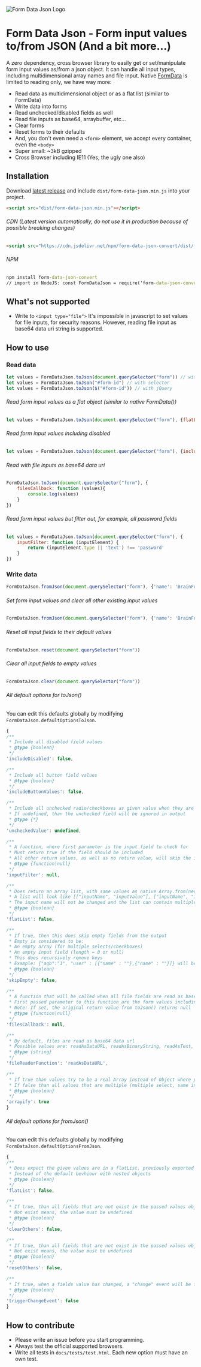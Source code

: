 ![Form Data Json Logo](https://brainfoolong.github.io/form-data-json/img/logo-readme-github.png)

# Form Data Json - Form input values to/from JSON (And a bit more...)
A zero dependency, cross browser library to easily get or set/manipulate form input values as/from a json object. It can handle all input types, including multidimensional array names and file input. Native [FormData](https://developer.mozilla.org/docs/Web/API/FormData) is limited to reading only, we have way more: 
* Read data as multidimensional object or as a flat list (similar to FormData)
* Write data into forms
* Read unchecked/disabled fields as well
* Read file inputs as base64, arraybuffer, etc...
* Clear forms
* Reset forms to their defaults
* And, you don't even need a `<form>` element, we accept every container, even the `<body>`
* Super small: ~3kB gzipped
* Cross Browser including IE11 (Yes, the ugly one also)

## Installation
Download [latest release](https://github.com/brainfoolong/form-data-json/releases/latest) and include `dist/form-data-json.min.js` into your project.
```html
<script src="dist/form-data-json.min.js"></script>
```
###### CDN (Latest version automatically, do not use it in production because of possible breaking changes)
```html
<script src="https://cdn.jsdelivr.net/npm/form-data-json-convert/dist/form-data-json.min.js"></script>
```
###### NPM
```cmd
npm install form-data-json-convert
// import in NodeJS: const FormDataJson = require('form-data-json-convert')
```
## What's not supported
* Write to `<input type="file">` It's impossible in javascript to set values for file inputs, for security reasons. However, reading file input as base64 data uri string is supported.

## How to use
### Read data
```javascript
let values = FormDataJson.toJson(document.querySelector("form")) // with native element
let values = FormDataJson.toJson("#form-id") // with selector
let values = FormDataJson.toJson($("#form-id")) // with jQuery
``` 
###### Read form input values as a flat object (similar to native FormData())
```javascript
let values = FormDataJson.toJson(document.querySelector("form"), {flatList: true})
``` 
###### Read form input values including disabled
```javascript
let values = FormDataJson.toJson(document.querySelector("form"), {includeDisabled: true})
```
###### Read with file inputs as base64 data uri
```javascript
FormDataJson.toJson(document.querySelector("form"), {
    filesCallback: function (values){
        console.log(values)
    }
})
```
###### Read form input values but filter out, for example,  all password fields
```javascript
let values = FormDataJson.toJson(document.querySelector("form"), { 
    inputFilter: function (inputElement) { 
        return (inputElement.type || 'text') !== 'password'
    } 
})
``` 

### Write data
```javascript
FormDataJson.fromJson(document.querySelector("form"), {'name': 'BrainFooLong'})
```

###### Set form input values and clear all other existing input values
```javascript
FormDataJson.fromJson(document.querySelector("form"), {'name': 'BrainFooLong'}, { clearOthers: true })
```

###### Reset all input fields to their default values
```javascript
FormDataJson.reset(document.querySelector("form"))
```

###### Clear all input fields to empty values
```javascript
FormDataJson.clear(document.querySelector("form"))
```

###### All default options for toJson()
You can edit this defaults globally by modifying `FormDataJson.defaultOptionsToJson`.
```javascript defaultOptionsToJson
{
/**
 * Include all disabled field values
 * @type {boolean}
 */
'includeDisabled': false,

/**
 * Include all button field values
 * @type {boolean}
 */
'includeButtonValues': false,

/**
 * Include all unchecked radio/checkboxes as given value when they are unchecked
 * If undefined, than the unchecked field will be ignored in output
 * @type {*}
 */
'uncheckedValue': undefined,

/**
 * A function, where first parameter is the input field to check for
 * Must return true if the field should be included
 * All other return values, as well as no return value, will skip the input field in the progress
 * @type {function|null}
 */
'inputFilter': null,

/**
 * Does return an array list, with same values as native Array.from(new FormData(form))
 * A list will look like [["inputName", "inputValue"], ["inputName", "inputValue"]]
 * The input name will not be changed and the list can contain multiple equal names
 * @type {boolean}
 */
'flatList': false,

/**
 * If true, then this does skip empty fields from the output
 * Empty is considered to be:
 * An empty array (for multiple selects/checkboxes)
 * An empty input field (length = 0 or null)
 * This does recursively remove keys
 * Example: {"agb":"1", "user" : [{"name" : ""},{"name" : ""}]} will be {"agb":"1"}
 * @type {boolean}
 */
'skipEmpty': false,

/**
 * A function that will be called when all file fields are read as base64 data uri
 * First passed parameter to this function are the form values including all file data
 * Note: If set, the original return value from toJson() returns null
 * @type {function|null}
 */
'filesCallback': null,

/**
 * By default, files are read as base64 data url
 * Possible values are: readAsDataURL, readAsBinaryString, readAsText, readAsArrayBuffer
 * @type {string}
 */
'fileReaderFunction': 'readAsDataURL',

/**
 * If true than values try to be a real Array instead of Object where possible
 * If false than all values that are multiple (multiple select, same input names checkboxes, unnamed array indexes, etc...) will be objects
 * @type {boolean}
 */
'arrayify': true
}
```

###### All default options for fromJson()
You can edit this defaults globally by modifying `FormDataJson.defaultOptionsFromJson`.
```javascript defaultOptionsFromJson
{
/**
 * Does expect the given values are in a flatList, previously exported with toJson
 * Instead of the default bevhiour with nested objects
 * @type {boolean}
 */
'flatList': false,

/**
 * If true, than all fields that are not exist in the passed values object, will be cleared/emptied
 * Not exist means, the value must be undefined
 * @type {boolean}
 */
'clearOthers': false,

/**
 * If true, than all fields that are not exist in the passed values object, will be reset
 * Not exist means, the value must be undefined
 * @type {boolean}
 */
'resetOthers': false,

/**
 * If true, when a fields value has changed, a "change" event will be fired
 * @type {boolean}
 */
'triggerChangeEvent': false
}
```

## How to contribute
* Please write an issue before you start programming.
* Always test the official supported browsers.
* Write all tests in `docs/tests/test.html`. Each new option must have an own test.
